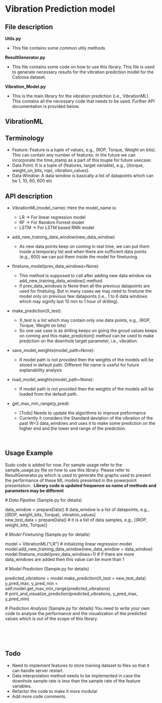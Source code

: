 # Vibration Prediction model


## File description
**Utils.py**
* This file contains some common utily methods

**ResultGenerator.py**
* This file contains some code on how to use this library. This file is used to generate necessary results for the vibration prediction model for the Catoosa dataset.

**Vibration_Model.py**
* This is the main library for the vibration prediction (i.e., VibrationML). This contains all the necessary code that needs to be used. Further API documentation is provided below.



## VibrationML


## Terminology
* Feature: Feature is a tuple of values, e.g., (ROP, Torque, Weight on bits). This can contain any number of features. In the future we can incorporate the time_stamp as a part of this touple for future usecase.
* Data Point: It is a tuple of (features, target variable), e.g., ((torque, weight_on_bits, rop), vibration_values).
* Data Window: A data window is basically a list of datapoints which can be 1, 10, 60, 600 etc



## API description
* VibrationML(model_name): Here the model_name is:
    * LR -> For linear regression model
    * RF -> For Random Forrest model
    * LSTM -> For LSTM based RNN model

* add_new_training_data_window(new_data_window)
     * As new data points keep on coming in real time, we can put them inside a temporary list and when there are sufficient data points (e.g., 600) we can put them inside the model for finetuning.

* finetune_model(prev_data_windows=None)
    * This method is supposed to call after adding new data window via add_new_training_data_window() method.
    * if prev_data_windows is None then all the previous datapoints are used for finetuing. But in many cases we may need to finetune the model only on previous few datapoints (i.e., 1 to 6 data windows which may signify last 10 min to 1 hour of drilling).

* make_prediction(X_test):
    * X_test is a list which may contain only one data points, e.g., (ROP, Torque, Weight on bits)
    * So one use case is as drilling keeps on going the groud values keeps on coming and this make_prediction() method can be used to make prediction on the downhole target parameter, i.e., vibration.

* save_model_weights(model_path=None): 
    * If model path is not provided then the weights of the models will be stored in default path. Different file name is useful for future explanability analysis

* load_model_weights(model_path=None):
    *  If model path is not provided then the weights of the models will be loaded from the default path.

* get_max_min_range(y_pred):
    * [Todo] Needs to update the algorithms to improve preformance
    * Currently it considers the Standard deviation of the vibration of the past W=3 data_windows and uses it to make some prediction on the higher end and the lower end range of the prediction.

<br>

## Usage Example
Sudo code is added for now. For sample usage refer to the sample_usage.py file on how to use this library. Please refer to ResultGenerator.py which is used to generate the graphs used to present the performance of these ML models presented in the powerpoint presentation.. **Library code is updated frequence so name of methods and parameters may be different**


\# *Data Pipeline* (Sample.py for details)

data_window = prepareData() # data_window is a list of datapoints, e.g., [(ROP, weight_bits, Torque), vibration_values] <br>
new_test_data = prepareData() # it is a list of data samples, e.g., [(ROP, weight_bits, Torque)]


\# *Model Finetuning* (Sample.py for details)

model = VibrationML("LR") # initializing linear regression model <br>
model.add_new_training_data_window(new_data_window = data_window) <br>
model.finetune_model(prev_data_windows=1) # if there are more data_windows are added then this value can be more than 1 <br>

\# *Model Prediction* (Sample.py for details)

predicted_vibrations = model.make_prediction(X_test = new_test_data) <br>
y_pred_max, y_pred_min = self.model.get_max_min_range(predicted_vibrations) <br>
\# print_and_visualize_prediction(predicted_vibrations, y_pred_max, y_pred_min)


\# *Prediction Analysis* (Sample.py for details)
You need to write your own code to analyse the performance and the visualization of the predicted values which is out of the scope of this library.


<br><br><br>
## Todo

* Need to implement features to store training dataset to files so that it can handle server restart.
* Data interprolation method needs to be implemented in case the downhole sample rate is less than the sample rate of the feature variables.
* Refactor the code to make it more modular
* Add more code comments.





